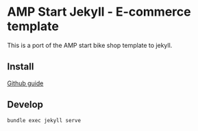 # AMP Start Jekyll - E-commerce template

This is a port of the AMP start bike shop template to jekyll.

## Install

[Github guide](https://help.github.com/articles/setting-up-your-github-pages-site-locally-with-jekyll/)

## Develop

	bundle exec jekyll serve
